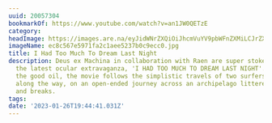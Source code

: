 ```yaml
---
uuid: 20057304
bookmarkOf: https://www.youtube.com/watch?v=an1JW0QETzE
category: 
headImage: https://images.are.na/eyJidWNrZXQiOiJhcmVuYV9pbWFnZXMiLCJrZXkiOiIyMDA1NzMwNC9vcmlnaW5hbF9lYzhjNTY3ZTU5NzFmYTJjMWFlZTUyMzdiMGM5ZWNjMC5qcGciLCJlZGl0cyI6eyJyZXNpemUiOnsid2lkdGgiOjEyMDAsImhlaWdodCI6MTIwMCwiZml0IjoiaW5zaWRlIiwid2l0aG91dEVubGFyZ2VtZW50Ijp0cnVlfSwid2VicCI6eyJxdWFsaXR5Ijo5MH0sImpwZWciOnsicXVhbGl0eSI6OTB9LCJyb3RhdGUiOm51bGx9fQ==?bc=0
imageName: ec8c567e5971fa2c1aee5237b0c9ecc0.jpg
title: I Had Too Much To Dream Last Night
description: Deus ex Machina in collaboration with Raen are super stoked to present
  the latest ocular extravaganza, 'I HAD TOO MUCH TO DREAM LAST NIGHT'. To give you
  the good oil, the movie follows the simplistic travels of two surfers, meeting friends
  along the way, on an open-ended journey across an archipelago littered with islands
  and breaks.
tags: 
date: '2023-01-26T19:44:41.031Z'
---
```

